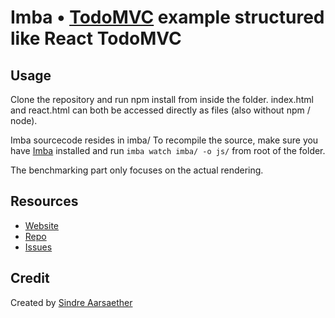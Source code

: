 # Imba • [TodoMVC](http://todomvc.com) example structured like React TodoMVC

## Usage

Clone the repository and run npm install from inside the folder.
index.html and react.html can both be accessed directly as files (also without npm / node).

Imba sourcecode resides in imba/
To recompile the source, make sure you have [Imba](http://imba.io) installed and run `imba watch imba/ -o js/` from root of the folder.

The benchmarking part only focuses on the actual rendering.

## Resources

- [Website](http://imba.io)
- [Repo](http://github.com/somebee/imba)
- [Issues](http://github.com/somebee/imba/issues)

## Credit

Created by [Sindre Aarsaether](http://github.com/somebee)
